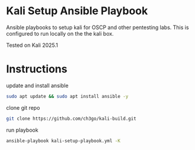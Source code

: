 # Kali Setup Ansible Playbook
Ansible playbooks to setup kali for OSCP and other pentesting labs. This is configured to run locally on the the kali box.

Tested on Kali 2025.1

# Instructions

update and install ansible
```bash
sudo apt update && sudo apt install ansible -y
```

clone git repo
```bash
git clone https://github.com/ch3go/kali-build.git
```

run playbook 
```bash
ansible-playbook kali-setup-playbook.yml -K
```


